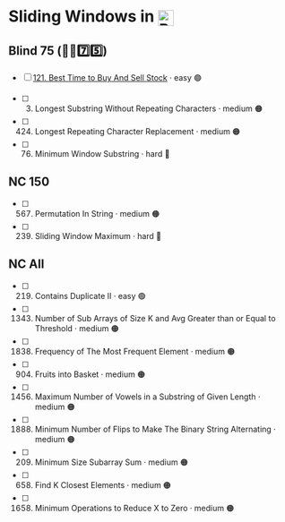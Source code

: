 # Sliding Windows in <img src="https://upload.wikimedia.org/wikipedia/commons/thumb/c/c3/Python-logo-notext.svg/1869px-Python-logo-notext.svg.png" alt="Python Logo" style="height: 1em; width: auto; vertical-align: sub;">


## Blind 75 (🧑‍🦯7️⃣5️⃣)
- [ ] [121. Best Time to Buy And Sell Stock](https://github.com/flenhu/leetcode/blob/main/Python/03_slidingWindow/121_bestTimetoBuyAndSellStock.ipynb) · easy 🟢

- [ ] 3. Longest Substring Without Repeating Characters · medium 🟠
- [ ] 424. Longest Repeating Character Replacement · medium 🟠
- [ ] 76. Minimum Window Substring · hard 🔴

## NC 150
- [ ] 567. Permutation In String · medium 🟠
- [ ] 239. Sliding Window Maximum · hard 🔴

## NC All
- [ ] 219. Contains Duplicate II · easy 🟢
- [ ] 1343. Number of Sub Arrays of Size K and Avg Greater than or Equal to Threshold · medium 🟠
- [ ] 1838. Frequency of The Most Frequent Element · medium 🟠
- [ ] 904. Fruits into Basket · medium 🟠
- [ ] 1456. Maximum Number of Vowels in a Substring of Given Length · medium 🟠
- [ ] 1888. Minimum Number of Flips to Make The Binary String Alternating · medium 🟠
- [ ] 209. Minimum Size Subarray Sum · medium 🟠
- [ ] 658. Find K Closest Elements · medium 🟠
- [ ] 1658. Minimum Operations to Reduce X to Zero · medium 🟠